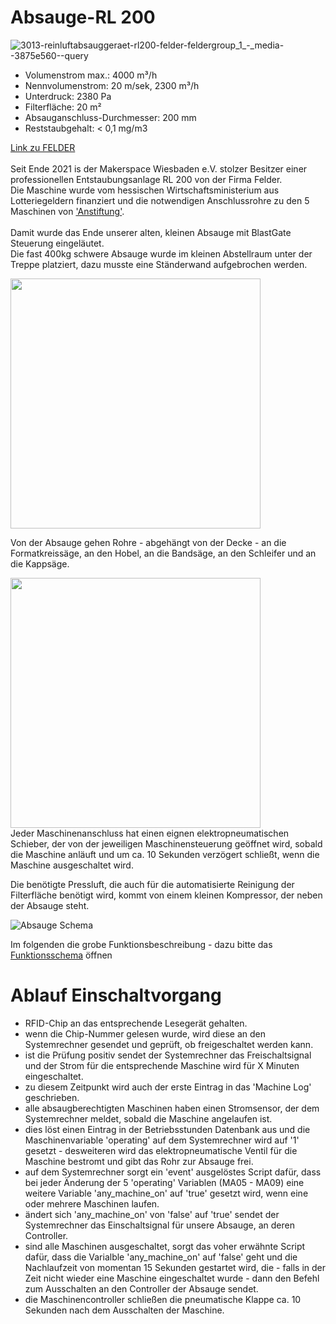 # Absauge-RL 200
![3013-reinluftabsauggeraet-rl200-felder-feldergroup_1_-_media--3875e560--query](https://user-images.githubusercontent.com/42463588/149331293-7ce102f2-bbdc-48d4-a309-3f767487afd5.png)
<ul>
<li>Volumenstrom max.: 4000 m³/h</li>
<li>Nennvolumenstrom: 20 m/sek, 2300 m³/h</li>
<li>Unterdruck: 2380 Pa</li>
<li>Filterfläche: 20 m²</li>
<li>Absauganschluss-Durchmesser: 200 mm</li>
<li>Reststaubgehalt: < 0,1 mg/m3</li>
</ul>

[Link zu FELDER](https://www.felder-group.com/de-at/produkte/absauggeraete-entstauber-c1963/reinluftabsauggeraet-entstaubungsanlage-performance-line-p144306)
<br><br>
Seit Ende 2021 is der Makerspace Wiesbaden e.V. stolzer Besitzer einer professionellen Entstaubungsanlage RL 200 von der Firma Felder.
<br> 
Die Maschine wurde vom hessischen Wirtschaftsministerium aus Lotteriegeldern finanziert und die notwendigen Anschlussrohre zu den 5 Maschinen von ['Anstiftung'](https://anstiftung.de/).
<br><br>
Damit wurde das Ende unserer alten, kleinen Absauge mit BlastGate Steuerung eingeläutet.
<br>
Die fast 400kg schwere Absauge wurde im kleinen Abstellraum unter der Treppe platziert, dazu musste eine Ständerwand aufgebrochen werden.

<img width="400" src="https://user-images.githubusercontent.com/42463588/149338032-6201faf3-45aa-4256-8af1-6e30a7d6d1b6.jpg">

Von der Absauge gehen Rohre - abgehängt von der Decke - an die Formatkreissäge, an den Hobel, an die Bandsäge, an den Schleifer und an die Kappsäge.

<img width="400" src="https://user-images.githubusercontent.com/42463588/149339016-24f99a33-7140-4084-9818-c4530916bdf3.jpg">
<br>
Jeder Maschinenanschluss hat einen eignen elektropneumatischen Schieber, der von der jeweiligen Maschinensteuerung geöffnet wird, sobald die Maschine anläuft und um ca. 10 Sekunden verzögert schließt, wenn die Maschine ausgeschaltet wird.

Die benötigte Pressluft, die auch für die automatisierte Reinigung der Filterfläche benötigt wird, kommt von einem kleinen Kompressor, der neben der Absauge steht.


![Absauge Schema](https://user-images.githubusercontent.com/42463588/149550942-25aaf54e-17d3-4d47-8f5c-0e50b0c29078.png)

Im folgenden die grobe Funktionsbeschreibung - dazu bitte das 
[Funktionsschema](doc/Absauge%20Schema.pdf) öffnen
# Ablauf Einschaltvorgang
- RFID-Chip an das entsprechende Lesegerät gehalten.
- wenn die Chip-Nummer gelesen wurde, wird diese an den Systemrechner gesendet und geprüft, ob freigeschaltet werden kann.
- ist die Prüfung positiv sendet der Systemrechner das Freischaltsignal und der Strom für die entsprechende Maschine wird für X Minuten eingeschaltet.
- zu diesem Zeitpunkt wird auch der erste Eintrag in das 'Machine Log' geschrieben.
- alle absaugberechtigten Maschinen haben einen Stromsensor, der dem Systemrechner meldet, sobald die Maschine angelaufen ist.
- dies löst einen Eintrag in der Betriebsstunden Datenbank aus und die Maschinenvariable 'operating' auf dem Systemrechner wird auf '1' gesetzt - desweiteren wird das elektropneumatische Ventil für die Maschine bestromt und gibt das Rohr zur Absauge frei.
- auf dem Systemrechner sorgt ein 'event' ausgelöstes Script dafür, dass bei jeder Änderung der 5 'operating' Variablen (MA05 - MA09) eine weitere Variable 'any_machine_on' auf 'true' gesetzt wird, wenn eine oder mehrere Maschinen laufen. 
- ändert sich 'any_machine_on' von 'false' auf 'true' sendet der Systemrechner das Einschaltsignal für unsere Absauge, an deren Controller.
- sind alle Maschinen ausgeschaltet, sorgt das voher erwähnte Script dafür, dass die Varialble 'any_machine_on' auf 'false' geht und die Nachlaufzeit von momentan 15 Sekunden gestartet wird, die - falls in der Zeit nicht wieder eine Maschine eingeschaltet wurde - dann den Befehl zum Ausschalten an den Controller der Absauge sendet.
- die Maschinencontroller schließen die pneumatische Klappe ca. 10 Sekunden nach dem Ausschalten der Maschine.
